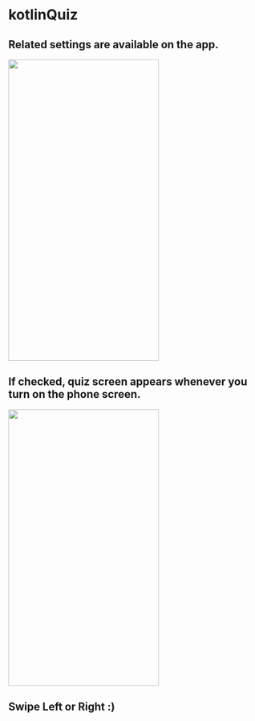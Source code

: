 # kotlinQuiz
## Related settings are available on the app.

<img src= "https://user-images.githubusercontent.com/29934506/76094409-ef0e0d80-6005-11ea-8d2d-04871c874909.png" width="300" height="600">

## If checked, quiz screen appears whenever you turn on the phone screen.

<img src ="https://user-images.githubusercontent.com/29934506/76094981-deaa6280-6006-11ea-992c-9ce3878ed6b6.png" 
 width ="300" height ="550">
 
 ## Swipe Left or Right :)




